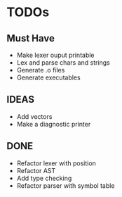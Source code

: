 # TODOs

## Must Have

* Make lexer ouput printable
* Lex and parse chars and strings
* Generate .o files
* Generate executables

## IDEAS

* Add vectors
* Make a diagnostic printer

## DONE
* Refactor lexer with position
* Refactor AST
* Add type checking
* Refactor parser with symbol table
